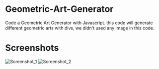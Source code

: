 # Geometric-Art-Generator

Code a Geometric Art Generator with Javascript. this code will generate different geometric arts with divs, we didn't used any image in this code.

# Screenshots

![Screenshot_1](https://github.com/Bxugur/Geometric-Art-Generator/assets/103511917/6682b0f3-8a7c-43fa-800a-75edcd864427)
![Screenshot_2](https://github.com/Bxugur/Geometric-Art-Generator/assets/103511917/bce7f9b5-3ee0-46d0-95cc-d26b1ccceba3)
